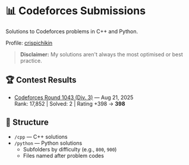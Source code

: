# 📊 Codeforces Submissions

Solutions to Codeforces problems in C++ and Python.

Profile: [crispichikin](https://codeforces.com/profile/crispichikin)

> **Disclaimer:** My solutions aren't always the most optimised or best practice.

## 🏆 Contest Results

- [Codeforces Round 1043 (Div. 3)](https://codeforces.com/contest/1043) — Aug 21, 2025  
  Rank: 17,852 | Solved: 2 | Rating +398 → **398**

## 📂 Structure
- `/cpp` — C++ solutions
- `/python` — Python solutions
  - Subfolders by difficulty (e.g., `800`, `900`)
  - Files named after problem codes
